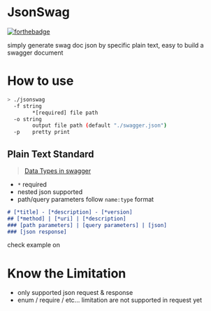 # JsonSwag

[![forthebadge](https://forthebadge.com/images/badges/made-with-go.svg)](https://forthebadge.com)

simply generate swag doc json by specific plain text, easy to build a swagger document

# How to use

```bash
> ./jsonswag 
  -f string
        *[required] file path
  -o string
        output file path (default "./swagger.json")
  -p    pretty print
```

## Plain Text Standard

> [Data Types in swagger](https://swagger.io/specification/#dataTypes)

- `*` required
- nested json supported
- path/query parameters follow `name:type` format

```md
# [*title] - [*description] - [*version]
## [*method] | [*uri] | [*description]
### [path parameters] | [query parameters] | [json]
### [json response]
```

check example on [](plain_sample)

# Know the Limitation

- only supported json request & response
- enum / require / etc... limitation are not supported in request yet
